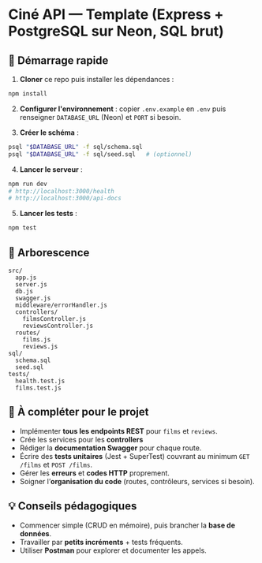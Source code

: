 # Ciné API — Template (Express + PostgreSQL sur Neon, SQL brut)

## 🚀 Démarrage rapide

1. **Cloner** ce repo puis installer les dépendances :

```bash
npm install
```

2. **Configurer l'environnement** : copier `.env.example` en `.env` puis renseigner `DATABASE_URL` (Neon) et `PORT` si besoin.

3. **Créer le schéma** :

```bash
psql "$DATABASE_URL" -f sql/schema.sql
psql "$DATABASE_URL" -f sql/seed.sql   # (optionnel)
```

4. **Lancer le serveur** :

```bash
npm run dev
# http://localhost:3000/health
# http://localhost:3000/api-docs
```

5. **Lancer les tests** :

```bash
npm test
```

## 📂 Arborescence

```
src/
  app.js
  server.js
  db.js
  swagger.js
  middleware/errorHandler.js
  controllers/
    filmsController.js
    reviewsController.js
  routes/
    films.js
    reviews.js
sql/
  schema.sql
  seed.sql
tests/
  health.test.js
  films.test.js
```

## 🧱 À compléter pour le projet

- Implémenter **tous les endpoints REST** pour `films` et `reviews`.
- Crée les services pour les **controllers**
- Rédiger la **documentation Swagger** pour chaque route.
- Écrire des **tests unitaires** (Jest + SuperTest) couvrant au minimum `GET /films` et `POST /films`.
- Gérer les **erreurs** et **codes HTTP** proprement.
- Soigner l’**organisation du code** (routes, contrôleurs, services si besoin).

## 💡 Conseils pédagogiques

- Commencer simple (CRUD en mémoire), puis brancher la **base de données**.
- Travailler par **petits incréments** + tests fréquents.
- Utiliser **Postman** pour explorer et documenter les appels.
